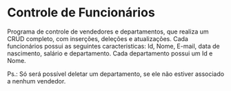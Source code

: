 # Controle de Funcionários

Programa de controle de vendedores e departamentos, que realiza um CRUD completo,
com inserções, deleções e atualizações. Cada funcionários possui as seguintes caracteristicas:
Id, Nome, E-mail, data de nascimento, salário e departamento. Cada departamento possui um Id e Nome.

Ps.: Só será possível deletar um departamento, se ele não estiver associado a nenhum vendedor.
         
